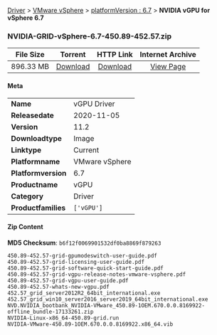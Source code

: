 
[Driver](/README.md)  >  [VMware vSphere](/index/Driver/VMware_vSphere.md)  >  [platformVersion : 6.7](/index/Driver/VMware_vSphere/6.7.md)  >  **NVIDIA vGPU for vSphere 6.7**


### NVIDIA-GRID-vSphere-6.7-450.89-452.57.zip

| **File Size** | **Torrent**  | **HTTP Link** | **Internet Archive** |
|:-------------:|:------------:|:-------------:|:--------------------:|
| 896.33 MB |  [Download](https://archive.org/download/nvgpu_NVIDIA-GRID-vSphere-6.7-450.89-452.57.zip/nvgpu_NVIDIA-GRID-vSphere-6.7-450.89-452.57.zip_archive.torrent)       | [Download](https://archive.org/compress/nvgpu_NVIDIA-GRID-vSphere-6.7-450.89-452.57.zip) | [View Page](https://archive.org/details/nvgpu_NVIDIA-GRID-vSphere-6.7-450.89-452.57.zip)       |

#### Meta

<table>
<tr><td><strong>Name</strong></td><td>vGPU Driver</td></tr>
<tr><td><strong>Releasedate</strong></td><td>2020-11-05</td></tr>
<tr><td><strong>Version</strong></td><td>11.2</td></tr>
<tr><td><strong>Downloadtype</strong></td><td>Image</td></tr>
<tr><td><strong>Linktype</strong></td><td>Current</td></tr>
<tr><td><strong>Platformname</strong></td><td>VMware vSphere</td></tr>
<tr><td><strong>Platformversion</strong></td><td>6.7</td></tr>
<tr><td><strong>Productname</strong></td><td>vGPU</td></tr>
<tr><td><strong>Category</strong></td><td>Driver</td></tr>
<tr><td><strong>Productfamilies</strong></td><td><code>['vGPU']</code></td></tr>
</table>

#### Zip Content

**MD5 Checksum**: `b6f12f0069901532df0ba8869f879263`

```text
450.89-452.57-grid-gpumodeswitch-user-guide.pdf
450.89-452.57-grid-licensing-user-guide.pdf
450.89-452.57-grid-software-quick-start-guide.pdf
450.89-452.57-grid-vgpu-release-notes-vmware-vsphere.pdf
450.89-452.57-grid-vgpu-user-guide.pdf
450.89-452.57-whats-new-vgpu.pdf
452.57_grid_server2012R2_64bit_international.exe
452.57_grid_win10_server2016_server2019_64bit_international.exe
NVD.NVIDIA_bootbank_NVIDIA-VMware_450.89-1OEM.670.0.0.8169922-offline_bundle-17133261.zip
NVIDIA-Linux-x86_64-450.89-grid.run
NVIDIA-VMware-450.89-1OEM.670.0.0.8169922.x86_64.vib
```